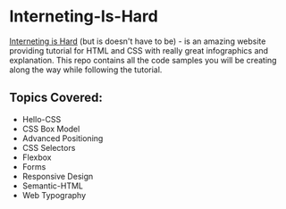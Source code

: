 # Interneting-Is-Hard
[Interneting is Hard](internetingishard.com) (but is doesn't have to be) -  is an amazing website providing tutorial for HTML and CSS with really great infographics and explanation. This repo contains all the code samples you will be creating along the way while following the tutorial.

## Topics Covered:
- Hello-CSS
- CSS Box Model
- Advanced Positioning
- CSS Selectors
- Flexbox
- Forms
- Responsive Design
- Semantic-HTML
- Web Typography
